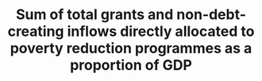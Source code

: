 ---
data_non_statistical: true
goal_meta_link: http://unstats.un.org/sdgs/files/metadata-compilation/Metadata-Goal-1.pdf
graph_title: Sum of total grants and non-debt-creating inflows directly allocated
  to poverty reduction programmes as a proportion of GDP
graph_type: line
has_metadata: false
indicator: 1.a.3
indicator_name: Sum of total grants and non-debt-creating inflows directly allocated
  to poverty reduction programmes as a proportion of GDP
indicator_sort_order: 01-0a-03
indicator_variable: null
layout: indicator
national_geographical_coverage: United States
permalink: /1-a-3/
published: true
reporting_status: notstarted
sdg_goal: 1
source_active_1: true
source_notes_1: null
source_title_1: null
target: Ensure significant mobilization of resources from a variety of sources, including
  through enhanced development cooperation, in order to provide adequate and predictable
  means for developing countries, in particular least developed countries, to implement
  programmes and policies to end poverty in all its dimensions.
target_id: 1.a
title: Sum of total grants and non-debt-creating inflows directly allocated to poverty
  reduction programmes as a proportion of GDP
un_designated_tier: '3'
variable_description: null
variable_notes: null
---